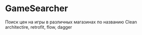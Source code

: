 # GameSearcher
Поиск цен на игры в различных магазинах по названию
Clean architectire, retrofit, flow, dagger
